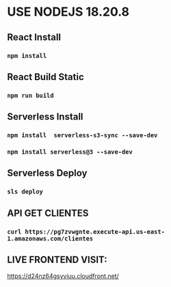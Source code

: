 
# USE NODEJS 18.20.8

## React Install

### `npm install`

## React Build Static

### `npm run build`

## Serverless Install
### `npm install  serverless-s3-sync --save-dev`
### `npm install serverless@3 --save-dev`

## Serverless Deploy

### `sls deploy`

## API GET CLIENTES

### `curl https://pg7zvwgnte.execute-api.us-east-1.amazonaws.com/clientes`

## LIVE FRONTEND VISIT:

https://d24nz64gsyviuu.cloudfront.net/